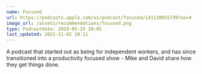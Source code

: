 ```yaml
---
name: Focused
url: https://podcasts.apple.com/us/podcast/focused/id1138055739?uo=4
image_url: /assets/recommendations/focused.png
type: Podcastdate: 2019-05-25 20:05
last_updated: 2021-11-02 10:11
---
```

A podcast that started out as being for independent workers, and has since transitioned into a productivity focused show - Mike and David share how they get things done. 